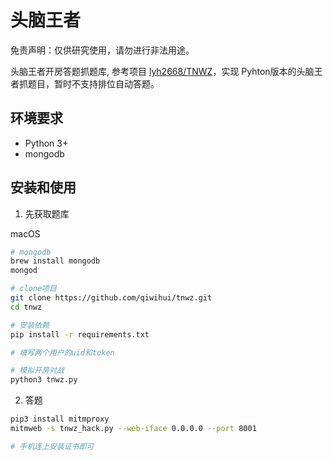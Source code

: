 # 头脑王者

免责声明：仅供研究使用，请勿进行非法用途。

头脑王者开房答题抓题库, 参考项目 [lyh2668/TNWZ](https://github.com/lyh2668/TNWZ)，实现
Pyhton版本的头脑王者抓题目，暂时不支持排位自动答题。

## 环境要求

- Python 3+
- mongodb

## 安装和使用

1. 先获取题库

macOS

```sh
# mongodb
brew install mongodb
mongod

# clone项目
git clone https://github.com/qiwihui/tnwz.git
cd tnwz

# 安装依赖
pip install -r requirements.txt

# 填写两个用户的uid和token

# 模拟开房对战
python3 tnwz.py
```

2. 答题

```sh
pip3 install mitmproxy
mitmweb -s tnwz_hack.py --web-iface 0.0.0.0 --port 8001

# 手机连上安装证书即可
```